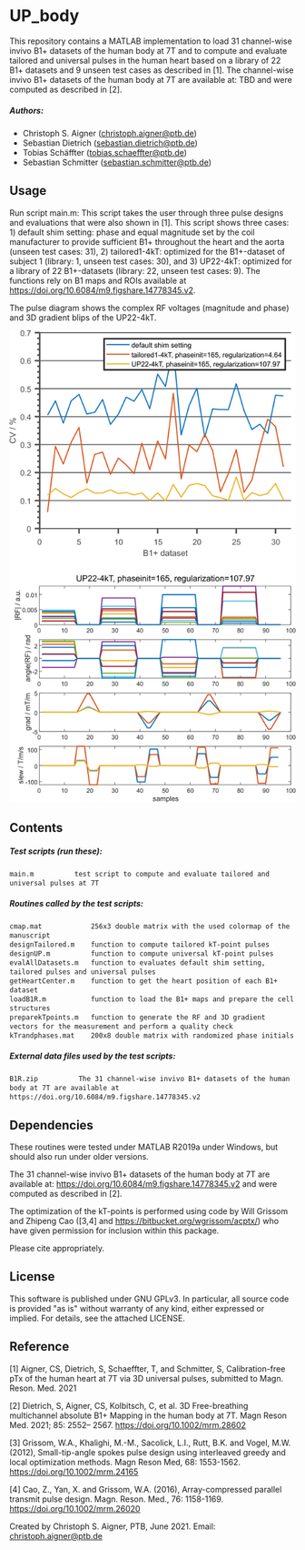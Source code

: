 # UP_body

This repository contains a MATLAB implementation to load 31 channel-wise invivo B1+ datasets of the human body at 7T and to compute and evaluate tailored and universal pulses  in the human heart based on a library of 22 B1+ datasets and 9 unseen test cases as described in [1]. The channel-wise invivo B1+ datasets of the human body at 7T are available at: TBD and were computed as described in [2].


##### Authors:
- Christoph S. Aigner  (<christoph.aigner@ptb.de>)
- Sebastian Dietrich   (<sebastian.dietrich@ptb.de>)
- Tobias Schäffter     (<tobias.schaeffter@ptb.de>)
- Sebastian Schmitter  (<sebastian.schmitter@ptb.de>)

Usage
--------

Run script main.m: This script takes the user through three pulse designs and evaluations that were also shown in [1]. This script shows three cases: 1) default shim setting: phase and equal magnitude set by the coil manufacturer to provide sufficient B1+ throughout the heart and the aorta (unseen test cases: 31), 2) tailored1-4kT: optimized for the B1+-dataset of subject 1 (library: 1, unseen test cases: 30), and 3) UP22-4kT: optimized for a library of 22 B1+-datasets (library: 22, unseen test cases: 9). The functions rely on B1 maps and ROIs available at https://doi.org/10.6084/m9.figshare.14778345.v2.

The pulse diagram shows the complex RF voltages (magnitude and phase) and 3D gradient blips of the UP22-4kT.

![figureresults](figureresults.png)

Contents
--------

##### Test scripts (run these):
    main.m          test script to compute and evaluate tailored and universal pulses at 7T

##### Routines called by the test scripts:
    cmap.mat            256x3 double matrix with the used colormap of the manuscript
    designTailored.m    function to compute tailored kT-point pulses
    designUP.m          function to compute universal kT-point pulses
    evalAllDatasets.m   function to evaluates default shim setting, tailored pulses and universal pulses
    getHeartCenter.m    function to get the heart position of each B1+ dataset
    loadB1R.m           function to load the B1+ maps and prepare the cell structures
    preparekTpoints.m   function to generate the RF and 3D gradient vectors for the measurement and perform a quality check
    kTrandphases.mat    200x8 double matrix with randomized phase initials
    
##### External data files used by the test scripts:
    B1R.zip          The 31 channel-wise invivo B1+ datasets of the human body at 7T are available at https://doi.org/10.6084/m9.figshare.14778345.v2
    
Dependencies
------------
These routines were tested under MATLAB R2019a under Windows, but should also run under older versions.

The 31 channel-wise invivo B1+ datasets of the human body at 7T are available at: https://doi.org/10.6084/m9.figshare.14778345.v2 and were computed as described in [2].

The optimization of the kT-points is performed using code by Will Grissom and Zhipeng Cao ([3,4] and https://bitbucket.org/wgrissom/acptx/) who have given permission for inclusion within this package. 

Please cite appropriately.

License
-------

This software is published under GNU GPLv3. 
In particular, all source code is provided "as is" without warranty of any kind, either expressed or implied. 
For details, see the attached LICENSE.

Reference
---------

[1] Aigner, CS, Dietrich, S, Schaeffter, T, and Schmitter, S, Calibration-free pTx of the human heart at 7T via 3D universal pulses, submitted to Magn. Reson. Med. 2021

[2] Dietrich, S, Aigner, CS, Kolbitsch, C, et al. 3D Free-breathing multichannel absolute B1+ Mapping in the human body at 7T. Magn Reson Med. 2021; 85: 2552– 2567. https://doi.org/10.1002/mrm.28602

[3] Grissom, W.A., Khalighi, M.-M., Sacolick, L.I., Rutt, B.K. and Vogel, M.W. (2012), Small-tip-angle spokes pulse design using interleaved greedy and local optimization methods. Magn Reson Med, 68: 1553-1562. https://doi.org/10.1002/mrm.24165

[4] Cao, Z., Yan, X. and Grissom, W.A. (2016), Array-compressed parallel transmit pulse design. Magn. Reson. Med., 76: 1158-1169. https://doi.org/10.1002/mrm.26020

Created by Christoph S. Aigner, PTB, June 2021.
Email: christoph.aigner@ptb.de

